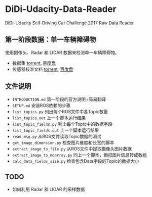 # DiDi-Udacity-Data-Reader
DiDi-Udacity Self-Driving Car Challenge 2017 Raw Data Reader

## 第一阶段数据：单一车辆障碍物
使用摄像头、Radar 和 LIDAR 数据来检测单一车辆障碍物。
- 数据集 [torrent](https://didi.udacity.com/data/76352487923a31d47a6029ddebf40d9265e770b5.torrent), [百度盘](https://pan.baidu.com/s/1dEJj7vr)
- 传感器校准文档 [torrent](https://didi.udacity.com/data/d9e413a9fbd07f668fd5370d53ee2691404ae32c.torrent), [百度盘](https://pan.baidu.com/s/1c2cOrWc)

## 文件说明
- `INTRODUCTION.md` 第一阶段的官方说明+简易翻译 
- `SETUP.md` 安装ROS依赖的步骤
- `list_topics.py` 列出每个ROS文件中各Topic数量
- `list_topics.out` 上一个脚本运行结果
- `list_topic_fields.py` 列出每个Topic中的数据字段
- `list_topic_fields.out` 上一个脚本运行结果
- `read_msg.py` 从ROS文件读取Topic数据的测试
- `get_image_dimension.py` 检查图片维度和长宽的脚本
- `extract_image_to_file.py` 从ROS文件中提取摄像头图片数据
- `extract_image_to_ndarray.py` 同上一个脚本，但把图片信息转成数组
- `calc_data_fields_size.py` 检查包含Data字段的Topic的数据大小

## TODO
- 如何利用 Radar 和 LIDAR 的采样数据
